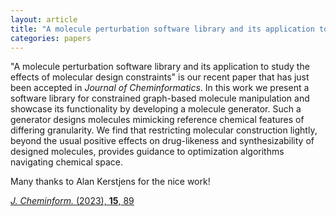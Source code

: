 ```yaml
---
layout: article
title: "A molecule perturbation software library and its application to study the effects of molecular design constraints"
categories: papers
---
```


"A molecule perturbation software library and its application to study the effects of molecular design constraints" is our recent paper that has just been accepted in *Journal of Cheminformatics*. In this work we present a software library for constrained graph-based molecule manipulation and showcase
its functionality by developing a molecule generator. Such a generator designs molecules mimicking reference chemical features of differing granularity. We find that restricting molecular construction lightly, beyond the usual positive effects on drug-likeness and synthesizability of designed molecules, provides guidance to optimization algorithms navigating chemical space.


Many thanks to Alan Kerstjens for the nice work!

<a href="/assets/papers/ak-molpert-paper.pdf" download><i>J. Cheminform.</i> (2023), <b>15</b>, 89</a>
